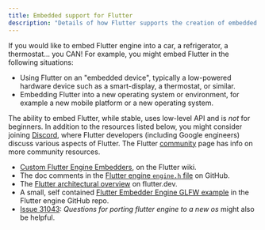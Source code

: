 ```yaml
---
title: Embedded support for Flutter
description: "Details of how Flutter supports the creation of embedded experiences."
---
```


If you would like to embed Flutter engine into a car,
a refrigerator, a thermostat... you CAN! For example,
you might embed Flutter in the following situations:

* Using Flutter on an "embedded device",
  typically a low-powered hardware device
  such as a smart-display, a thermostat, or similar.
* Embedding Flutter into a new operating system or
  environment, for example a new mobile platform
  or a new operating system.

The ability to embed Flutter, while stable,
uses low-level API and is _not_ for beginners. 
In addition to the resources listed below, you
might consider joining [Discord][], where Flutter
developers (including Google engineers) discuss
various aspects of Flutter. The Flutter
[community][] page has info on more community
resources.

* [Custom Flutter Engine Embedders][], on the Flutter wiki.
* The doc comments in the
  [Flutter engine `engine.h` file][] on GitHub.
* The [Flutter architectural overview][] on flutter.dev.
* A small, self contained [Flutter Embedder Engine GLFW example][]
  in the Flutter engine GitHub repo.
* [Issue 31043][]: _Questions for porting flutter engine to
  a new os_ might also be helpful.


[community]: /community
[Discord]: https://discord.com/invite/N7Yshp4
[Custom Flutter Engine Embedders]: {{site.repo.flutter}}/wiki/Custom-Flutter-Engine-Embedders
[Flutter architectural overview]: /docs/resources/architectural-overview
[Flutter engine `engine.h` file]: {{site.github}}/flutter/engine/blob/master/shell/platform/embedder/embedder.h
[Flutter Embedder Engine GLFW example]: {{site.github}}/flutter/engine/tree/master/examples/glfw#flutter-embedder-engine-glfw-example
[Issue 31043]: {{site.repo.flutter}}/issues/31043


